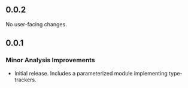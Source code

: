 ## 0.0.2

No user-facing changes.

## 0.0.1

### Minor Analysis Improvements

* Initial release. Includes a parameterized module implementing type-trackers.
